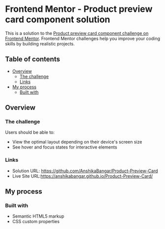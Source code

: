 # Frontend Mentor - Product preview card component solution

This is a solution to the [Product preview card component challenge on Frontend Mentor](https://www.frontendmentor.io/challenges/product-preview-card-component-GO7UmttRfa). Frontend Mentor challenges help you improve your coding skills by building realistic projects. 

## Table of contents

- [Overview](#overview)
  - [The challenge](#the-challenge)
  - [Links](#links)
- [My process](#my-process)
  - [Built with](#built-with)
 

## Overview

### The challenge

Users should be able to:

- View the optimal layout depending on their device's screen size
- See hover and focus states for interactive elements

### Links

- Solution URL: https://github.com/AnshikaBangar/Product-Preview-Card
- Live Site URL:https://anshikabangar.github.io/Product-Preview-Card/

## My process

### Built with

- Semantic HTML5 markup
- CSS custom properties
